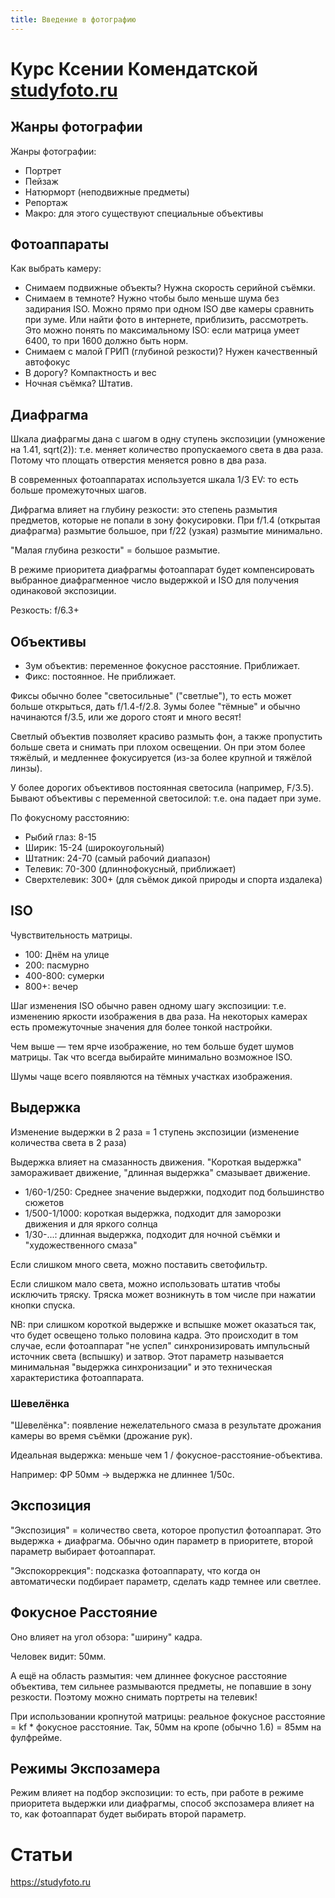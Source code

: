```yaml
---
title: Введение в фотографию
---
```


Курс Ксении Комендатской [studyfoto.ru](http://studyfoto.ru>)
=============================================================

## Жанры фотографии
Жанры фотографии:

* Портрет
* Пейзаж
* Натюрморт (неподвижные предметы)
* Репортаж
* Макро: для этого существуют специальные объективы

## Фотоаппараты
Как выбрать камеру:

* Снимаем подвижные объекты? Нужна скорость серийной съёмки.
* Снимаем в темноте? Нужно чтобы было меньше шума без задирания ISO.
  Можно прямо при одном ISO две камеры сравнить при зуме. Или найти фото в интернете, приблизить, рассмотреть.
  Это можно понять по максимальному ISO: если матрица умеет 6400, то при 1600 должно быть норм.
* Снимаем с малой ГРИП (глубиной резкости)? Нужен качественный автофокус
* В дорогу? Компактность и вес
* Ночная съёмка? Штатив.


## Диафрагма
Шкала диафрагмы дана с шагом в одну ступень экспозиции (умножение на 1.41, sqrt(2)): т.е. меняет количество пропускаемого света в два раза.
Потому что площать отверстия меняется ровно в два раза.

В современных фотоаппаратах используется шкала 1/3 EV: то есть больше промежуточных шагов.

Дифрагма влияет на глубину резкости: это степень размытия предметов, которые не попали в зону фокусировки.
При f/1.4 (открытая диафрагма) размытие большое, при f/22 (узкая) размытие минимально.

"Малая глубина резкости" = большое размытие.

В режиме приоритета диафрагмы фотоаппарат будет компенсировать выбранное диафрагменное число выдержкой и ISO для получения одинаковой экспозиции.

Резкость: f/6.3+

## Объективы
* Зум объектив: переменное фокусное расстояние. Приближает.
* Фикс: постоянное. Не приближает.

Фиксы обычно более "светосильные" ("светлые"), то есть может больше открыться, дать f/1.4-f/2.8.
Зумы более "тёмные" и обычно начинаются f/3.5, или же дорого стоят и много весят!

Светлый объектив позволяет красиво размыть фон, а также пропустить больше света и снимать при плохом освещении.
Он при этом более тяжёлый, и медленнее фокусируется (из-за более крупной и тяжёлой линзы).

У более дорогих объективов постоянная светосила (например, F/3.5).
Бывают объективы с переменной светосилой: т.е. она падает при зуме.

По фокусному расстоянию:

* Рыбий глаз: 8-15
* Ширик: 15-24 (широкоугольный)
* Штатник: 24-70 (самый рабочий диапазон)
* Телевик: 70-300 (длиннофокусный, приближает)
* Сверхтелевик: 300+ (для съёмок дикой природы и спорта издалека)

## ISO
Чувствительность матрицы.

* 100: Днём на улице
* 200: пасмурно
* 400-800: сумерки
* 800+: вечер

Шаг изменения ISO обычно равен одному шагу экспозиции: т.е. изменению яркости изображения в два раза.
На некоторых камерах есть промежуточные значения для более тонкой настройки.

Чем выше — тем ярче изображение, но тем больше будет шумов матрицы.
Так что всегда выбирайте минимально возможное ISO.

Шумы чаще всего появляются на тёмных участках изображения.

## Выдержка
Изменение выдержки в 2 раза = 1 ступень экспозиции (изменение количества света в 2 раза)

Выдержка влияет на смазанность движения.
"Короткая выдержка" замораживает движение, "длинная выдержка" смазывает движение.

* 1/60-1/250: Среднее значение выдержки, подходит под большинство сюжетов
* 1/500-1/1000: короткая выдержка, подходит для заморозки движения и для яркого солнца
* 1/30-...: длинная выдержка, подходит для ночной съёмки и "художественного смаза"

Если слишком много света, можно поставить светофильтр.

Если слишком мало света, можно использовать штатив чтобы исключить тряску.
Тряска может возникнуть в том числе при нажатии кнопки спуска.

NB: при слишком короткой выдержке и вспышке может оказаться так, что будет освещено только половина кадра.
Это происходит в том случае, если фотоаппарат "не успел" синхронизировать импульсный источник света (вспышку) и затвор.
Этот параметр называется минимальная "выдержка синхронизации" и это техническая характеристика фотоаппарата.

### Шевелёнка

"Шевелёнка": появление нежелательного смаза в результате дрожания камеры во время съёмки (дрожание рук).

Идеальная выдержка: меньше чем 1 / фокусное-расстояние-объектива.

Например: ФР 50мм -> выдержка не длиннее 1/50с.

## Экспозиция
"Экспозиция" = количество света, которое пропустил фотоаппарат. Это выдержка + диафрагма.
Обычно один параметр в приоритете, второй параметр выбирает фотоаппарат.

"Экспокоррекция": подсказка фотоаппарату, что когда он автоматически подбирает параметр, сделать кадр темнее или светлее.

## Фокусное Расстояние
Оно влияет на угол обзора: "ширину" кадра.

Человек видит: 50мм.

А ещё на область размытия: чем длиннее фокусное расстояние объектива, тем сильнее размываются предметы, не попавшие в зону резкости.
Поэтому можно снимать портреты на телевик!

При использовании кропнутой матрицы: реальное фокусное расстояние = kf * фокусное расстояние.
Так, 50мм на кропе (обычно 1.6) = 85мм на фулфрейме.

## Режимы Экспозамера
Режим влияет на подбор экспозиции: то есть, при работе в режиме приоритета выдержки или диафрагмы, способ экспозамера влияет на то,
как фотоаппарат будет выбирать второй параметр.
























Статьи
======

<https://studyfoto.ru>
